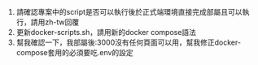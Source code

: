 1. 請確認專案中的script是否可以執行後於正式端環境直接完成部屬且可以執行，請用zh-tw回覆
2. 更新docker-scripts.sh，請用新的docker compose語法
3. 幫我確認一下，我部屬後:3000沒有任何頁面可以用，幫我修正docker-compose套用的必須要吃.env的設定